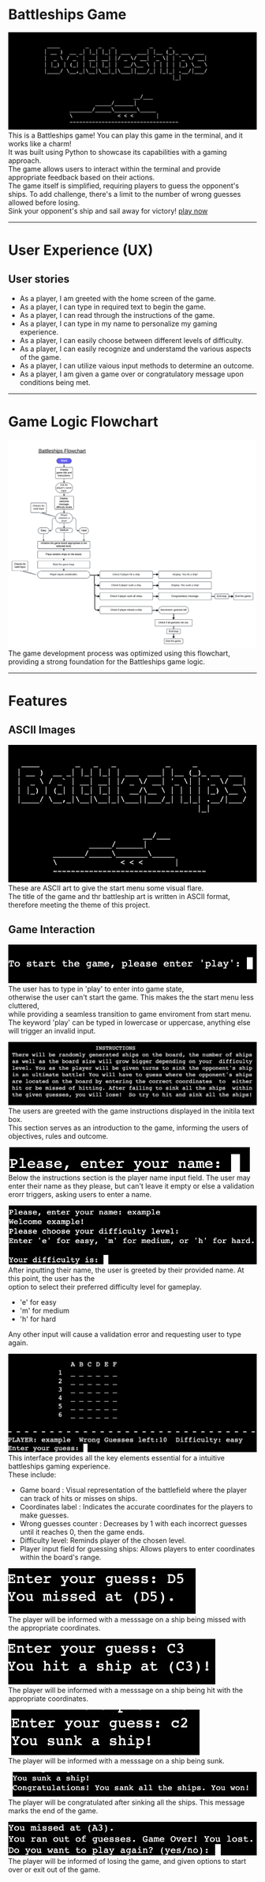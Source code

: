 # Battleships Game
![an image of the initial terminal widnow](assets/images/battleships-mockup.png)
This is a Battleships game! You can play this game in the terminal, and it works like a charm! <br>
It was built using Python to showcase its capabilities with a gaming approach. <br>
The game allows users to interact within the terminal and provide appropriate feedback based on their actions. <br>
The game itself is simplified, requiring players to guess the opponent's ships. To add challenge,
there's a limit to the number of wrong guesses allowed before losing. <br>
Sink your opponent's ship and sail away for victory! [play now](https://battleships-game-ci-6a2a2f14ab3d.herokuapp.com/)
___

# User Experience (UX)
## User stories
- As a player, I am greeted with the home screen of the game.
- As a player, I can type in required text to begin the game.
- As a player, I can read through the instructions of the game.
- As a player, I can type in my name to personalize my gaming experience.
- As a player, I can easily choose between different levels of difficulty.
- As a player, I can easily recognize and understamd the various aspects of the game.
- As a player, I can utilize vaious input methods to determine an outcome.
- As a player, I am given a game over or congratulatory message upon conditions being met.
___

# Game Logic Flowchart 
![an image of flowchart for game logic](assets/images/battle-ships-flowchart.png) 
The game development process was optimized using this flowchart, providing a strong foundation for the Battleships game logic.
___

# Features
## ASCII Images
![an image of ascii art](assets/images/ascii-art.png) <br>
These are ASCII art to give the start menu some visual flare. <br>
The title of the game and thr battleship art is written in ASCII format, therefore meeting the theme of this project.

## Game Interaction
![an image of play input field](assets/images/play-input.png) <br>
The user has to type in 'play' to enter into game state, <br>
otherwise the user can't start the game. This makes the the start menu less cluttered, <br>
while providing a seamless transition to game enviroment from start menu. <br>
The keyword 'play' can be typed in lowercase or uppercase, anything else will trigger an invalid input.

![an image of game instructions](assets/images/game-instructions.jpeg)<br>
The users are greeted with the game instructions displayed in the initila text box. <br>
This section serves as an introduction to the game, informing the users of objectives, rules and outcome.

![an image of name input field](assets/images/name-input.jpeg) <br>
Below the instructions section is the player name input field. The user may enter their name as they please,
but can't leave it empty or else a validation erorr triggers, asking users to enter a name.<br>

![an image of difficulty level](assets/images/difficulty-level.jpeg) <br>
After inputting their name, the user is greeted by their provided name. At this point, the user has the <br>
option to select their preferred difficulty level for gameplay. <br>
- 'e' for easy
- 'm' for medium
- 'h' for hard   <br>

Any other input will cause a validation error and requesting user to type again.

![an image of game interface](assets/images/game-interface.jpeg) <br>
This interface provides all the key elements essential for a intuitive battleships gaming experience. <br>
These include: 
- Game board : Visual representation of the battlefield where the player can track of hits or misses on ships.
- Coordinates label : Indicates the accurate coordinates for the players to make guesses.
- Wrong guesses counter : Decreases by 1 with each incorrect guesses until it reaches 0, then the game ends.
- Difficulty level: Reminds player of the chosen level.
- Player input field for guessing ships: Allows players to enter coordinates within the board's range.

![an image of ship being missed displayed](assets/images/ship-miss.jpeg) <br>
The player will be informed with a messsage on a ship being missed with the appropriate coordinates. <br>

![an image of ship being hit displayed](assets/images/ship-hit.jpeg) <br>
The player will be informed with a messsage on a ship being hit with the appropriate coordinates. <br>

![an image of ship being sunk displayed](assets/images/ship-sunk.jpeg) <br>
The player will be informed with a messsage on a ship being sunk. <br>

![an image of game winning's state](assets/images/game-won.jpeg) <br>
The player will be congratulated after sinking all the ships. This message marks the end of the game.

![an image of game in a losing state](assets/images/game-lost.jpeg) <br>
The player will be informed of losing the game, and given options to start over or exit out of the game. <br>



